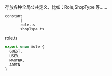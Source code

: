 存放各种全局公共定义，比如：Role,ShopType 等......

```
constant
       |
       role.ts
       shopType.ts
```

role.ts

```ts
export enum Role {
  GUEST,
  USER,
  MASTER,
  ADMIN
}
```
